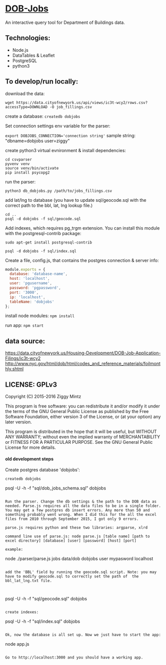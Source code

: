 # [DOB-Jobs](http://www.dobjobs.org/)

An interactive query tool for Department of Buildings data.

## Technologies:

- Node.js
- DataTables & Leaflet
- PostgreSQL
- python3

## To develop/run locally:

download the data: 

```
wget https://data.cityofnewyork.us/api/views/ic3t-wcy2/rows.csv?accessType=DOWNLOAD -O job_fillings.csv
```

create a database: ``` createdb dobjobs ```

Set connection settings env variable for the parser: 

``` export DOBJOBS_CONNECTION='connection string' ```
sample string: "dbname=dobjobs user=ziggy"

create python3 virtual evnironment & install dependencies:
```
cd csvparser
pyvenv venv
source venv/bin/activate
pip install psycopg2
```

run the parser:

```
python3 db_dobjobs.py /path/to/jobs_fillings.csv

```

add lat/lng to database
(you have to update sql/geocode.sql with the correct path to the bbl, lat, lng lookup file.)

```
cd ..
psql -d dobjobs -f sql/geocode.sql
```

Add indexes, which requires pg_trgm extension. You can install this module with the postgresql-contrib package:

``` sudo apt-get install postgresql-contrib  ```

```
psql -d dobjobs -f sql/index.sql
```

Create a file, config.js, that contains the postgres connection & server info:

``` javascript
module.exports = {
  database: 'database-name',
  host: 'localhost',
  user: 'pgusername',
  password: 'pgpassword',
  port: '3000',
  ip: 'localhost',
  tableName: 'dobjobs'
};

```

install node modules: ``` npm install ```

run app: ``` npm start ```

## data source:

https://data.cityofnewyork.us/Housing-Development/DOB-Job-Application-Filings/ic3t-wcy2
http://www.nyc.gov/html/dob/html/codes_and_reference_materials/foilmonthly.shtml


## LICENSE: GPLv3

Copyright (C) 2015-2016 Ziggy Mintz

This program is free software: you can redistribute it and/or modify it under the terms of the GNU General Public License as published by the Free Software Foundation, either version 3 of the License, or (at your option) any later version.

This program is distributed in the hope that it will be useful, but WITHOUT ANY WARRANTY; without even the implied warranty of MERCHANTABILITY or FITNESS FOR A PARTICULAR PURPOSE.  See the GNU General Public License for more details.



#### old development steps

Create postgres database 'dobjobs':

```
createdb dobjobs
```

psql -U <username> -h <host> -f  "sql/dob_jobs_schema.sql" dobjobs
```

Run the parser. Change the db settings & the path to the DOB data as needed. Parse.js requires all the data files to be in a single folder. You may get a few postgres db insert errors. Any more than 50 and something probably went wrong. When I did this for the all the excel files from 2010 through September 2015, I got only 9 errors. 

parse.js requires python and these two libraries: argparse, xlrd

command line use of parse.js: node parse.js [table name] [path to excel directory] [database] [user] [password] [host] [port]

example:

```
node ./parser/parse.js jobs data/dob dobjobs user mypasword localhost
```

add the 'BBL' field by running the geocode.sql script. Note: you may have to modify geocode.sql to correctly set the path of  the bbl_lat_lng.txt file.



```
 psql -U <username> -h <host> -f "sql/geocode.sql" dobjobs
```

create indexes:

```
psql -U <username> -h <host> -f "sql/index.sql" dobjobs
```

Ok, now the database is all set up. Now we just have to start the app:

```
node app.js
```

Go to http://localhost:3000 and you should have a working app. 

